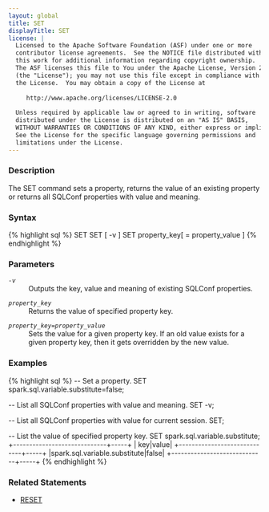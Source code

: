 ```yaml
---
layout: global
title: SET
displayTitle: SET
license: |
  Licensed to the Apache Software Foundation (ASF) under one or more
  contributor license agreements.  See the NOTICE file distributed with
  this work for additional information regarding copyright ownership.
  The ASF licenses this file to You under the Apache License, Version 2.0
  (the "License"); you may not use this file except in compliance with
  the License.  You may obtain a copy of the License at
 
     http://www.apache.org/licenses/LICENSE-2.0
 
  Unless required by applicable law or agreed to in writing, software
  distributed under the License is distributed on an "AS IS" BASIS,
  WITHOUT WARRANTIES OR CONDITIONS OF ANY KIND, either express or implied.
  See the License for the specific language governing permissions and
  limitations under the License.
---
```


### Description

The SET command sets a property, returns the value of an existing property or returns all SQLConf properties with value and meaning.

### Syntax

{% highlight sql %}
SET
SET [ -v ]
SET property_key[ = property_value ]
{% endhighlight %}

### Parameters

<dl>
  <dt><code><em>-v</em></code></dt>
  <dd>Outputs the key, value and meaning of existing SQLConf properties.</dd>
</dl>

<dl>
  <dt><code><em>property_key</em></code></dt>
  <dd>Returns the value of specified property key.</dd>
</dl>

<dl>
  <dt><code><em>property_key=property_value</em></code></dt>
  <dd>Sets the value for a given property key. If an old value exists for a given property key, then it gets overridden by the new value.</dd>
</dl>

### Examples

{% highlight sql %}
-- Set a property.
SET spark.sql.variable.substitute=false;

-- List all SQLConf properties with value and meaning.
SET -v;

-- List all SQLConf properties with value for current session.
SET;

-- List the value of specified property key.
SET spark.sql.variable.substitute;
  +-----------------------------+-----+
  |                          key|value|
  +-----------------------------+-----+
  |spark.sql.variable.substitute|false|
  +-----------------------------+-----+
{% endhighlight %}

### Related Statements

 * [RESET](sql-ref-syntax-aux-conf-mgmt-reset.html)
